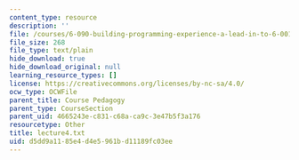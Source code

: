 ```yaml
---
content_type: resource
description: ''
file: /courses/6-090-building-programming-experience-a-lead-in-to-6-001-january-iap-2005/d5dd9a1185e4d4e5961bd11189fc03ee_lecture4.txt
file_size: 268
file_type: text/plain
hide_download: true
hide_download_original: null
learning_resource_types: []
license: https://creativecommons.org/licenses/by-nc-sa/4.0/
ocw_type: OCWFile
parent_title: Course Pedagogy
parent_type: CourseSection
parent_uid: 4665243e-c831-c68a-ca9c-3e47b5f3a176
resourcetype: Other
title: lecture4.txt
uid: d5dd9a11-85e4-d4e5-961b-d11189fc03ee
---
```

